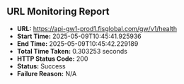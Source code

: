 ## URL Monitoring Report

- **URL:** https://api-gw1-prod1.fisglobal.com/gw/v1/health
- **Start Time:** 2025-05-09T10:45:41.925936
- **End Time:** 2025-05-09T10:45:42.229189
- **Total Time Taken:** 0.303253 seconds
- **HTTP Status Code:** 200
- **Status:** Success
- **Failure Reason:** N/A
